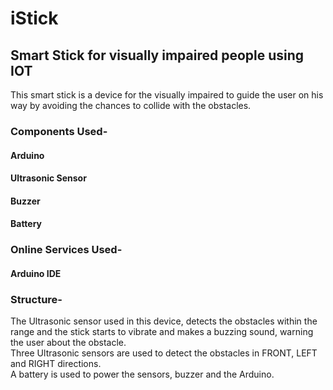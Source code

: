 # iStick

## Smart Stick for visually impaired people using IOT

This smart stick is a device for the visually impaired to guide the user on his way by avoiding the chances to collide with the obstacles.

### Components Used-
#### Arduino
#### Ultrasonic Sensor
#### Buzzer
#### Battery

### Online Services Used-
#### Arduino IDE

### Structure-
The Ultrasonic sensor used in this device, detects the obstacles within the range and the stick starts to vibrate and makes a buzzing sound, warning the user about the obstacle.<br />
Three Ultrasonic sensors are used to detect the obstacles in FRONT, LEFT and RIGHT directions.<br />
A battery is used to power the sensors, buzzer and the Arduino.


